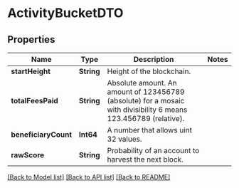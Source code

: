 # ActivityBucketDTO

## Properties
Name | Type | Description | Notes
------------ | ------------- | ------------- | -------------
**startHeight** | **String** | Height of the blockchain. | 
**totalFeesPaid** | **String** | Absolute amount. An amount of 123456789 (absolute) for a mosaic with divisibility 6 means 123.456789 (relative). | 
**beneficiaryCount** | **Int64** | A number that allows uint 32 values. | 
**rawScore** | **String** | Probability of an account to harvest the next block. | 

[[Back to Model list]](../README.md#documentation-for-models) [[Back to API list]](../README.md#documentation-for-api-endpoints) [[Back to README]](../README.md)



